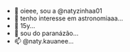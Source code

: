 - 👋 oieee, sou a @natyzinhaa01
- 👀 tenho interesse em astronomiaaa...
- 🌱 15y...
- 💞️ sou do paranázão...
- 📫 @naty.kauanee...

<!---
natyzinhaa01/natyzinhaa01 is a ✨ special ✨ repository because its `README.md` (this file) appears on your GitHub profile.
You can click the Preview link to take a look at your changes.
--->
